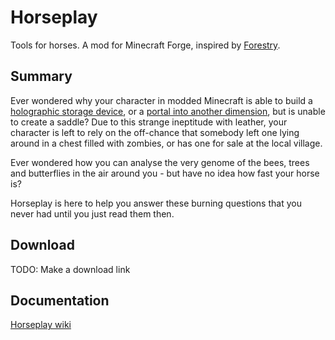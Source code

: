 Horseplay
=========

Tools for horses. A mod for Minecraft Forge, inspired by [Forestry](http://forestry.sengir.net/wiki.new/doku.php).

Summary
-------

Ever wondered why your character in modded Minecraft is able to build a [holographic storage device](http://ae-mod.info/Spatial-Containment-Structure/), or a [portal into another dimension](http://minecraft.gamepedia.com/Nether_portal), but is unable to create a saddle? Due to this strange ineptitude with leather, your character is left to rely on the off-chance that somebody left one lying around in a chest filled with zombies, or has one for sale at the local village.

Ever wondered how you can analyse the very genome of the bees, trees and butterflies in the air around you - but have no idea how fast your horse is?

Horseplay is here to help you answer these burning questions that you never had until you just read them then.

Download
--------

TODO: Make a download link

Documentation
-------------

[Horseplay wiki](https://github.com/doctorceph/horseplay/wiki)
